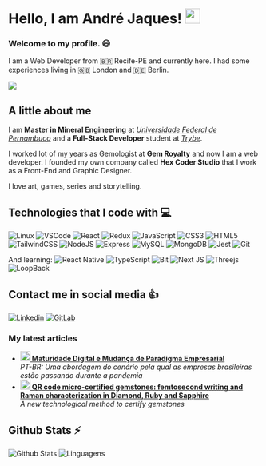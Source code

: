 # Hello, I am André Jaques! <img src="https://media.giphy.com/media/hvRJCLFzcasrR4ia7z/giphy.gif" width="30">

### Welcome to my profile. 😄

I am a Web Developer from 🇧🇷 Recife-PE and currently here. I had some experiences living in 🇬🇧 London and 🇩🇪 Berlin.

<img src="https://developers.giphy.com/branch/master/static/api-c99e353f761d318322c853c03ebcf21b.gif" width="fit">

## A little about me

I am **Master in Mineral Engineering** at <a href="https://www.ufpe.br/">_Universidade Federal de Pernambuco_</a> and a **Full-Stack Developer** student at <a href="https://www.betrybe.com/">_Trybe_</a>.

I worked lot of my years as Gemologist at **Gem Royalty** and now I am a web developer. 
I founded my own company called **Hex Coder Studio** that I work as a Front-End and Graphic Designer. 

I love art, games, series and storytelling.


## Technologies that I code with 💻

![Linux](https://img.shields.io/badge/-Linux-FCC624?style=for-the-badge&logo=linux&logoColor=black)
![VSCode](https://img.shields.io/badge/-VSCode-007ACC?style=for-the-badge&logo=visualstudiocode&logoColor=white)
![React](https://img.shields.io/badge/-React-61DAFB?style=for-the-badge&logo=react&logoColor=black)
![Redux](https://img.shields.io/badge/-Redux-764ABC?style=for-the-badge&logo=redux&logoColor=white)
![JavaScript](https://img.shields.io/badge/-JavaScript-F7DF1E?style=for-the-badge&logo=javascript&logoColor=black)
![CSS3](https://img.shields.io/badge/-CSS3-1572B6?style=for-the-badge&logo=css3&logoColor=white)
![HTML5](https://img.shields.io/badge/-HTML5-E34F26?style=for-the-badge&logo=html5&logoColor=white)
![TailwindCSS](https://img.shields.io/badge/tailwindcss-1572B6?style=for-the-badge&logo=tailwind-css&logoColor=white)
![NodeJS](https://img.shields.io/badge/node.js-6DA55F?style=for-the-badge&logo=node.js&logoColor=white)
![Express](https://img.shields.io/badge/Express-black?style=for-the-badge&logo=express&logoColor=white)
![MySQL](https://img.shields.io/badge/MySQL-%2300f.svg?style=for-the-badge&logo=mysql&logoColor=white)
![MongoDB](https://img.shields.io/badge/MongoDB-6DA55F?style=for-the-badge&logo=mongodb&logoColor=white)
![Jest](https://img.shields.io/badge/-Jest-C21325?style=for-the-badge&logo=jest&logoColor=white)
![Git](https://img.shields.io/badge/-Git-F05032?style=for-the-badge&logo=git&logoColor=white)

And learning:
![React Native](https://img.shields.io/badge/react_native-61DAFB?style=for-the-badge&logo=react&logoColor=black)
![TypeScript](https://img.shields.io/badge/-TypeScript-F7DF1E?style=for-the-badge&logo=typescript&logoColor=black)
![Bit](https://img.shields.io/badge/-Bit-764ABC?style=for-the-badge&logo=bitt&logoColor=white)
![Next JS](https://img.shields.io/badge/Next-black?style=for-the-badge&logo=next.js&logoColor=white)
![Threejs](https://img.shields.io/badge/threejs-black?style=for-the-badge&logo=three.js&logoColor=white)
![LoopBack](https://img.shields.io/badge/loopback-blue?style=for-the-badge&logo=loopback.js&logoColor=white)


## Contact me in social media :thumbsup:

[![Linkedin](https://img.shields.io/badge/linkedin-%230A66C2.svg?&style=for-the-badge&logo=linkedin&logoColor=white&link=https://www.linkedin.com/in/andrejaques/)](https://www.linkedin.com/in/andrejaques/)
[![GitLab](https://img.shields.io/badge/gitlab-%231769FF.svg?&style=for-the-badge&logo=behance&logoColor=white&link=https://gitlab.com/andrejaques.b)](https://gitlab.com/andrejaques.b)

<h3>My latest articles</h3>
<ul>
  <li>
    <a href="https://www.linkedin.com/pulse/maturidade-digital-e-mudan%25C3%25A7a-de-paradigma-empresarial-andr%25C3%25A9-jaques/?trackingId=agUMa%2F%2BNHEyoR%2FeqI24wRw%3D%3D"><b><img src="https://emojipedia-us.s3.dualstack.us-west-1.amazonaws.com/thumbs/240/apple/237/fire_1f525.png" width="20" alt="general" /> Maturidade Digital e Mudança de Paradigma Empresarial</b></a><br/><i>PT-BR: Uma abordagem do cenário pela qual as empresas brasileiras estão passando durante a pandemia</i>
  </li>
  <li><a href="https://www.nature.com/articles/s41598-019-45405-7"><b><img src="https://emojipedia-us.s3.dualstack.us-west-1.amazonaws.com/thumbs/240/apple/237/gear_2699.png" width="20" alt="cientific" /> QR code micro-certified gemstones: femtosecond writing and Raman characterization in Diamond, Ruby and Sapphire</b></a><br/><i>A new technological method to certify gemstones</i>     
  </li>
</ul>

## Github Stats :zap:
![Github Stats](https://github-readme-stats.vercel.app/api?username=andrejaques&show_icons=true&theme=vue-dark&count_private=true&show_icons=true&include_all_commits=true) ![Linguagens](https://github-readme-stats.vercel.app/api/top-langs/?username=andrejaques&theme=vue-dark&layout=compact)
